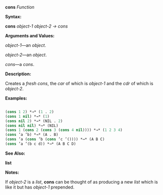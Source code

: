 **cons** *Function* 



**Syntax:** 



**cons** *object-1 object-2 → cons* 



**Arguments and Values:** 



*object-1*—an *object*. 



*object-2*—an *object*. 



*cons*—a *cons*. 



**Description:** 



Creates a *fresh cons*, the *car* of which is *object-1* and the *cdr* of which is *object-2*. 



**Examples:**
```lisp
 
(cons 1 2) *→* (1 . 2) 
(cons 1 nil) *→* (1) 
(cons nil 2) *→* (NIL . 2) 
(cons nil nil) *→* (NIL) 
(cons 1 (cons 2 (cons 3 (cons 4 nil)))) *→* (1 2 3 4) 
(cons ’a ’b) *→* (A . B) 
(cons ’a (cons ’b (cons ’c ’()))) *→* (A B C) 
(cons ’a ’(b c d)) *→* (A B C D) 

```
**See Also:** 



**list** 



**Notes:** 



If *object-2* is a *list*, **cons** can be thought of as producing a new *list* which is like it but has *object-1* prepended. 



